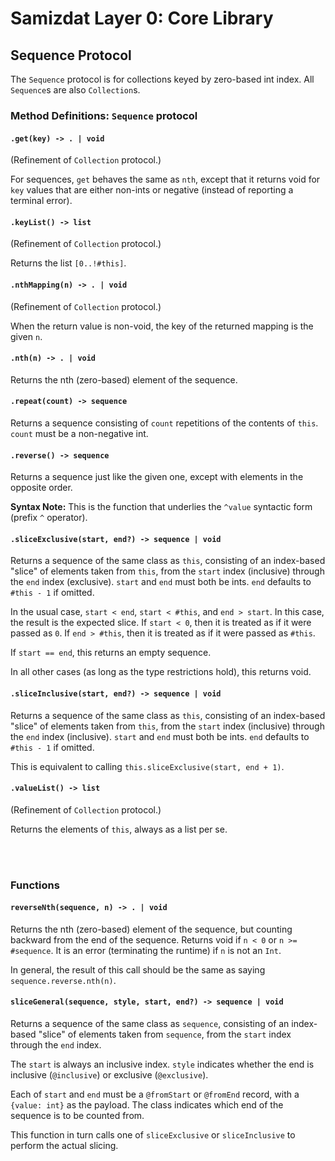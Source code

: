 Samizdat Layer 0: Core Library
==============================

Sequence Protocol
-----------------

The `Sequence` protocol is for collections keyed by zero-based int index.
All `Sequence`s are also `Collection`s.


### Method Definitions: `Sequence` protocol

#### `.get(key) -> . | void`

(Refinement of `Collection` protocol.)

For sequences, `get` behaves the same as `nth`, except that it returns
void for `key` values that are either non-ints or negative (instead of
reporting a terminal error).

#### `.keyList() -> list`

(Refinement of `Collection` protocol.)

Returns the list `[0..!#this]`.

#### `.nthMapping(n) -> . | void`

(Refinement of `Collection` protocol.)

When the return value is non-void, the key of the returned mapping is the
given `n`.

#### `.nth(n) -> . | void`

Returns the nth (zero-based) element of the sequence.

#### `.repeat(count) -> sequence`

Returns a sequence consisting of `count` repetitions of the contents of `this`.
`count` must be a non-negative int.

#### `.reverse() -> sequence`

Returns a sequence just like the given one, except with elements in
the opposite order.

**Syntax Note:** This is the function that underlies the `^value`
syntactic form (prefix `^` operator).

#### `.sliceExclusive(start, end?) -> sequence | void`

Returns a sequence of the same class as `this`, consisting of an
index-based "slice" of elements taken from `this`, from the `start`
index (inclusive) through the `end` index (exclusive). `start` and `end`
must both be ints. `end` defaults to `#this - 1` if omitted.

In the usual case, `start < end`, `start < #this`, and `end > start`.
In this case, the result is the expected slice. If `start < 0`, then it is
treated as if it were passed as `0`. If `end > #this`, then it is
treated as if it were passed as `#this`.

If `start == end`, this returns an empty sequence.

In all other cases (as long as the type restrictions hold), this returns void.

#### `.sliceInclusive(start, end?) -> sequence | void`

Returns a sequence of the same class as `this`, consisting of an
index-based "slice" of elements taken from `this`, from the `start`
index (inclusive) through the `end` index (inclusive). `start` and `end`
must both be ints. `end` defaults to `#this - 1` if omitted.

This is equivalent to calling `this.sliceExclusive(start, end + 1)`.

#### `.valueList() -> list`

(Refinement of `Collection` protocol.)

Returns the elements of `this`, always as a list per se.


<br><br>
### Functions

#### `reverseNth(sequence, n) -> . | void`

Returns the nth (zero-based) element of the sequence, but counting backward
from the end of the sequence. Returns void if `n < 0` or `n >= #sequence`.
It is an error (terminating the runtime) if `n` is not an `Int`.

In general, the result of this call should be the same as saying
`sequence.reverse.nth(n)`.

#### `sliceGeneral(sequence, style, start, end?) -> sequence | void`

Returns a sequence of the same class as `sequence`, consisting of an
index-based "slice" of elements taken from `sequence`, from the `start`
index through the `end` index.

The `start` is always an inclusive index. `style` indicates whether the
end is inclusive (`@inclusive`) or exclusive (`@exclusive`).

Each of `start` and `end` must be a `@fromStart` or `@fromEnd` record, with
a `{value: int}` as the payload. The class indicates which end of the
sequence is to be counted from.

This function in turn calls one of `sliceExclusive` or `sliceInclusive` to
perform the actual slicing.
